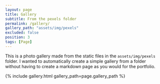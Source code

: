 ```yaml
---
layout: page
title: Gallery
subtitle: From the pexels folder
permalink: /gallery/
gallery_path: "assets/img/pexels"
excluded: false
position: 3
tags: [Page]
---
```


This is a photo gallery made from the static files in the `assets/img/pexels` folder. 
I wanted to automatically create a simple gallery from a folder without having to create a markdown page as you would for the portfolio.


{% include gallery.html gallery_path=page.gallery_path %}
